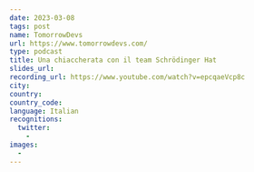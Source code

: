 ```yaml
---
date: 2023-03-08
tags: post
name: TomorrowDevs
url: https://www.tomorrowdevs.com/
type: podcast
title: Una chiaccherata con il team Schrödinger Hat
slides_url: 
recording_url: https://www.youtube.com/watch?v=epcqaeVcp8c
city:
country:
country_code:
language: Italian
recognitions:
  twitter:
    - 
images:
  - 
---
```

